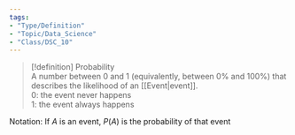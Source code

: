 ```yaml
---  
tags:  
- "Type/Definition"  
- "Topic/Data_Science"  
- "Class/DSC_10"  
---  
```

  
> [!definition] Probability  
> A number between 0 and 1 (equivalently, between 0% and 100%) that describes the likelihood of an [[Event|event]].  
> 0: the event never happens  
> 1: the event always happens  
  
Notation: If $A$ is an event, $P(A)$ is the probability of that event  

